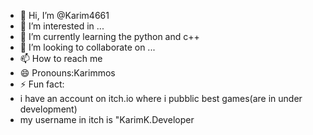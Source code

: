 - 👋 Hi, I’m @Karim4661
- 👀 I’m interested in ...
- 🌱 I’m currently learning the python and c++
- 💞️ I’m looking to collaborate on ...
- 📫 How to reach me 
- 😄 Pronouns:Karimmos
- ⚡ Fun fact:
- i have an account on itch.io where i pubblic best games(are in under development)
- my username in itch is "KarimK.Developer

<!---
Karim4661/Karim4661 is a ✨ special ✨ repository because its `README.md` (this file) appears on your GitHub profile.
You can click the Preview link to take a look at your changes.
--->
